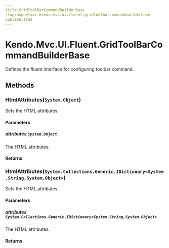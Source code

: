 ```yaml
---
title:GridToolBarCommandBuilderBase
slug:aspnetmvc-kendo.mvc.ui.fluent.gridtoolbarcommandbuilderbase
publish:true
---
```


# Kendo.Mvc.UI.Fluent.GridToolBarCommandBuilderBase
Defines the fluent interface for configuring toolbar command.



## Methods

### HtmlAttributes(`System.Object`)
Sets the HTML attributes.



#### Parameters

##### attributes `System.Object`
The HTML attributes.



#### Returns



### HtmlAttributes(`System.Collections.Generic.IDictionary<System.String,System.Object>`)
Sets the HTML attributes.



#### Parameters

##### attributes `System.Collections.Generic.IDictionary<System.String,System.Object>`
The HTML attributes.



#### Returns




